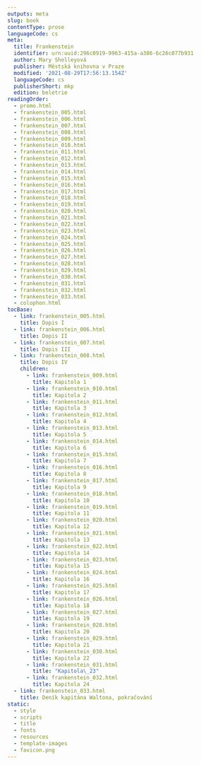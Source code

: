 ```yaml
---
outputs: meta
slug: book
contentType: prose
languageCode: cs
meta:
  title: Frankenstein
  identifier: urn:uuid:296c0919-9963-415a-a386-6c26c077b931
  author: Mary Shelleyová
  publisher: Městská knihovna v Praze
  modified: '2021-08-29T17:56:13.154Z'
  languageCode: cs
  publisherShort: mkp
  edition: beletrie
readingOrder:
  - promo.html
  - frankenstein_005.html
  - frankenstein_006.html
  - frankenstein_007.html
  - frankenstein_008.html
  - frankenstein_009.html
  - frankenstein_010.html
  - frankenstein_011.html
  - frankenstein_012.html
  - frankenstein_013.html
  - frankenstein_014.html
  - frankenstein_015.html
  - frankenstein_016.html
  - frankenstein_017.html
  - frankenstein_018.html
  - frankenstein_019.html
  - frankenstein_020.html
  - frankenstein_021.html
  - frankenstein_022.html
  - frankenstein_023.html
  - frankenstein_024.html
  - frankenstein_025.html
  - frankenstein_026.html
  - frankenstein_027.html
  - frankenstein_028.html
  - frankenstein_029.html
  - frankenstein_030.html
  - frankenstein_031.html
  - frankenstein_032.html
  - frankenstein_033.html
  - colophon.html
tocBase:
  - link: frankenstein_005.html
    title: Dopis I
  - link: frankenstein_006.html
    title: Dopis II
  - link: frankenstein_007.html
    title: Dopis III
  - link: frankenstein_008.html
    title: Dopis IV
    children:
      - link: frankenstein_009.html
        title: Kapitola 1
      - link: frankenstein_010.html
        title: Kapitola 2
      - link: frankenstein_011.html
        title: Kapitola 3
      - link: frankenstein_012.html
        title: Kapitola 4
      - link: frankenstein_013.html
        title: Kapitola 5
      - link: frankenstein_014.html
        title: Kapitola 6
      - link: frankenstein_015.html
        title: Kapitola 7
      - link: frankenstein_016.html
        title: Kapitola 8
      - link: frankenstein_017.html
        title: Kapitola 9
      - link: frankenstein_018.html
        title: Kapitola 10
      - link: frankenstein_019.html
        title: Kapitola 11
      - link: frankenstein_020.html
        title: Kapitola 12
      - link: frankenstein_021.html
        title: Kapitola 13
      - link: frankenstein_022.html
        title: Kapitola 14
      - link: frankenstein_023.html
        title: Kapitola 15
      - link: frankenstein_024.html
        title: Kapitola 16
      - link: frankenstein_025.html
        title: Kapitola 17
      - link: frankenstein_026.html
        title: Kapitola 18
      - link: frankenstein_027.html
        title: Kapitola 19
      - link: frankenstein_028.html
        title: Kapitola 20
      - link: frankenstein_029.html
        title: Kapitola 21
      - link: frankenstein_030.html
        title: Kapitola 22
      - link: frankenstein_031.html
        title: "Kapitola\_23"
      - link: frankenstein_032.html
        title: Kapitola 24
  - link: frankenstein_033.html
    title: Deník kapitána Waltona, pokračování
static:
  - style
  - scripts
  - title
  - fonts
  - resources
  - template-images
  - favicon.png
---
```

